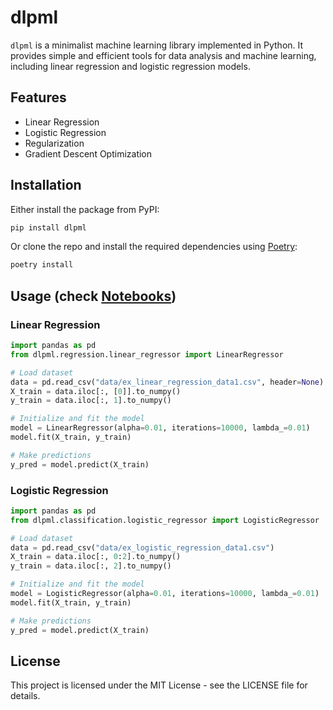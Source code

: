 # dlpml

`dlpml` is a minimalist machine learning library implemented in Python. It provides simple and efficient tools for data analysis and machine learning, including linear regression and logistic regression models.

## Features

- Linear Regression
- Logistic Regression
- Regularization
- Gradient Descent Optimization

## Installation

Either install the package from PyPI:
```sh
pip install dlpml
```

Or clone the repo and install the required dependencies using [Poetry](https://python-poetry.org/):
```sh
poetry install
```

## Usage (check [Notebooks](/notebooks))
### Linear Regression
```python
import pandas as pd
from dlpml.regression.linear_regressor import LinearRegressor

# Load dataset
data = pd.read_csv("data/ex_linear_regression_data1.csv", header=None)
X_train = data.iloc[:, [0]].to_numpy()
y_train = data.iloc[:, 1].to_numpy()

# Initialize and fit the model
model = LinearRegressor(alpha=0.01, iterations=10000, lambda_=0.01)
model.fit(X_train, y_train)

# Make predictions
y_pred = model.predict(X_train)
```
### Logistic Regression
```python
import pandas as pd
from dlpml.classification.logistic_regressor import LogisticRegressor

# Load dataset
data = pd.read_csv("data/ex_logistic_regression_data1.csv")
X_train = data.iloc[:, 0:2].to_numpy()
y_train = data.iloc[:, 2].to_numpy()

# Initialize and fit the model
model = LogisticRegressor(alpha=0.01, iterations=10000, lambda_=0.01)
model.fit(X_train, y_train)

# Make predictions
y_pred = model.predict(X_train)
```

## License

This project is licensed under the MIT License - see the LICENSE file for details. 
